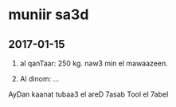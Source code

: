 # muniir sa3d

## 2017-01-15

1. al qanTaar: 250 kg. naw3 min el mawaazeen.

2. Al dinom: ...

AyDan kaanat tubaa3 el areD 7asab Tool el 7abel

